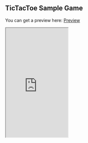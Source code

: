 ## TicTacToe Sample Game

You can get a preview here: [Preview](https://konstantindinev.github.io/TicTacToe/)
<iframe style="width: 200px; height:350px" src="http://www.abv.bg"></iframe>
